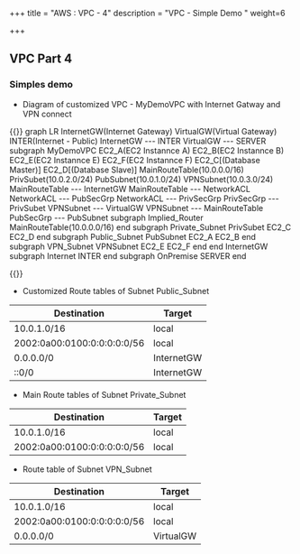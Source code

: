 +++
title = "AWS : VPC - 4"
description = "VPC - Simple Demo "
weight=6

+++


## VPC Part 4




### Simples demo


* Diagram of customized VPC - MyDemoVPC with Internet Gatway and VPN connect

{{<mermaid>}}
graph LR
    InternetGW(Internet Gateway)
    VirtualGW(Virtual Gateway)
    INTER(Internet - Public)
    InternetGW --- INTER
    VirtualGW --- SERVER
    subgraph MyDemoVPC
        EC2_A(EC2 Instannce A) 
        EC2_B(EC2 Instannce B) 
        EC2_E(EC2 Instannce E) 
        EC2_F(EC2 Instannce F)
        EC2_C[(Database Master)]
        EC2_D[(Database Slave)]
        MainRouteTable(10.0.0.0/16)
        PrivSubet(10.0.2.0/24)
        PubSubnet(10.0.1.0/24)
        VPNSubnet(10.0.3.0/24)
        MainRouteTable --- InternetGW
        MainRouteTable --- NetworkACL
        NetworkACL --- PubSecGrp
        NetworkACL --- PrivSecGrp
        PrivSecGrp --- PrivSubet
        VPNSubnet --- VirtualGW
        VPNSubnet --- MainRouteTable
        PubSecGrp --- PubSubnet
        subgraph Implied_Router
            MainRouteTable(10.0.0.0/16)
        end 
        subgraph Private_Subnet
             PrivSubet
             EC2_C
             EC2_D
        end
        subgraph Public_Subnet
            PubSubnet
            EC2_A
            EC2_B
        end
        subgraph VPN_Subnet
             VPNSubnet
             EC2_E
             EC2_F
        end
    end
    InternetGW
    subgraph Internet
        INTER
    end
    subgraph OnPremise
        SERVER
    end


{{</mermaid>}}



* Customized Route tables of Subnet Public_Subnet

Destination | Target 
----- | ------- 
10.0.1.0/16 | local 
2002:0a00:0100:0:0:0:0:0/56 | local 
0.0.0.0/0 | InternetGW 
::0/0 | InternetGW 


* Main Route tables of Subnet Private_Subnet

Destination | Target
-----|-------
10.0.1.0/16 | local
2002:0a00:0100:0:0:0:0:0/56 | local


* Route table of Subnet VPN_Subnet

Destination | Target
------------|---------
10.0.1.0/16 | local
2002:0a00:0100:0:0:0:0:0/56 | local
0.0.0.0/0 | VirtualGW
